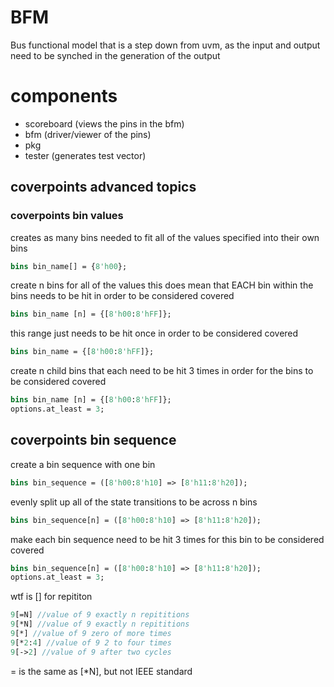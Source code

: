 # BFM

Bus functional model that is a step down from uvm, as the input and output need to be synched in the generation of the output

# components
- scoreboard (views the pins in the bfm)
- bfm (driver/viewer of the pins)
- pkg
- tester (generates test vector)

## coverpoints advanced topics

### coverpoints bin values

creates as many bins needed to fit all of the values specified into their own bins

```systemverilog
bins bin_name[] = {8'h00};
```

create n bins for all of the values
this does mean that EACH bin within the bins needs to be hit in order to be considered covered

```systemverilog
bins bin_name [n] = {[8'h00:8'hFF]};
```

this range just needs to be hit once in order to be considered covered

```systemverilog
bins bin_name = {[8'h00:8'hFF]};
```

create n child bins that each need to be hit 3 times in order for the bins to be considered covered

```systemverilog
bins bin_name [n] = {[8'h00:8'hFF]};
options.at_least = 3;
```

## coverpoints bin sequence

create a bin sequence with one bin

```systemverilog
bins bin_sequence = ([8'h00:8'h10] => [8'h11:8'h20]);
```

evenly split up all of the state transitions to be across n bins

```systemverilog
bins bin_sequence[n] = ([8'h00:8'h10] => [8'h11:8'h20]);
```

make each bin sequence need to be hit 3 times for this bin to be considered covered

```systemverilog
bins bin_sequence[n] = ([8'h00:8'h10] => [8'h11:8'h20]);
options.at_least = 3;
```

wtf is [] for repititon

```systemverilog
9[=N] //value of 9 exactly n repititions
9[*N] //value of 9 exactly n repititions
9[*] //value of 9 zero of more times
9[*2:4] //value of 9 2 to four times
9[->2] //value of 9 after two cycles
```

= is the same as \[*N\], but not IEEE standard